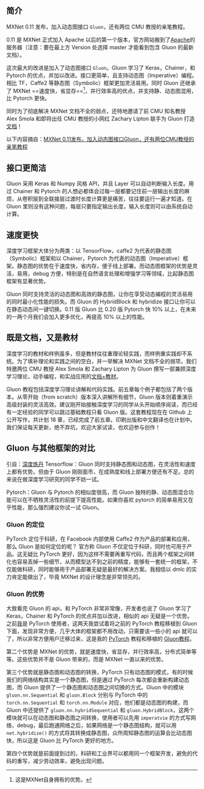 ## 简介

MXNet 0.11 发布，加入动态图接口 `Gluon`，还有两位 CMU 教授的亲笔教程。

0.11 是 MXNet 正式加入 Apache 以后的第一个版本，官方网站搬到了[Apache](https://mxnet.incubator.apache.org/versions/master/)的服务器（注意：要在最上方 Version 处选择 master 才能看到包含 Gluon 的最新文档）。

这次最大的改进是加入了动态图接口 `Gluon`。Gluon 学习了 Keras，Chainer，和 Pytorch 的优点，并加以改进。接口更简单，且支持动态图（Imperative）编程。相比 TF，Caffe2 等静态图（Symbolic）框架更加灵活易用。同时 Gluon 还继承了 MXNet ==速度快，省显存==[^1]，并行效率高的优点，并支持静、动态图混用，比 Pytorch 更快。

[^1]: 这是MXNet自身拥有的优势。

同时为了彻底解决 MXNet 文档不全的弱点，还特地邀请了前 CMU 知名教授 Alex Smola 和即将出任 CMU 教授的小网红 Zachary Lipton 联手为 Gluon 打造[文档](http://gluon.mxnet.io/#)！

以下内容摘自：[MXNet 0.11发布，加入动态图接口Gluon，还有两位CMU教授的亲笔教程](https://zhuanlan.zhihu.com/p/28648399)

## 接口更简洁

Gluon 采用 Keras 和 Numpy 风格 API，并且 Layer 可以自动判断输入长度。用过 Chainer 和 Pytorch 的人想必都体会过每一层都要记住前一层输出长度的麻烦，从卷积层到全联接层过渡时长度计算更是痛苦，往往要运行一遍才知道。在 Gluon 里则没有这种问题，每层只要指定输出长度，输入长度则可以由系统自动计算。

## 速度更快

深度学习框架大体分为两类：以 TensorFlow，caffe2 为代表的静态图（Symbolic）框架和以 Chainer，Pytorch 为代表的动态图（Imperative）框架。静态图的优势在于速度快，省内存，便于线上部署。而动态图框架的优势是灵活，易用，debug 方便，特别是在自然语言处理和增强学习等领域，比起静态图框架有显著优势。

Gluon 同时支持灵活的动态图和高效的静态图，让你在享受动态编程的灵活易用的同时最小化性能的损失。而 Gluon 的 HybridBlock 和 hybridize 接口让你可以在静态动态间一键切换。0.11 版 Gluon 比 0.20 版 Pytorch 快 $10\%$ 以上，在未来的一两个月我们会加入更多优化，再提高 $10\%$ 以上的性能。

## 既是文档，又是教材

深度学习的教材和样例虽多，但是教材往往重理论轻实践，而样例重实践却不系统。为了填补理论和实践之间的空白，并一举解决 MXNet 文档不全的弱项，我们特邀两位 CMU 教授 Alex Smola 和 Zachary Lipton 为 Gluon 撰写一部兼顾深度学习理论，动手编程，和实战应用的[文档+教材](https://github.com/zackchase/mxnet-the-straight-dope)。

Gluon 教程包括深度学习理论讲解和代码实践。前五章每个例子都包括了两个版本。从零开始（from scratch）版本深入讲解所有细节，Gluon 版本则着重演示高级封装的灵活高效。建议刚开始接触深度学习的同学从头开始顺序阅读，而已经有一定经验的同学可以跳过基础教程只看 Gluon 版。这套教程现在在 Github 上公开写作，共计划 18 章，已经完成了前五章。印刷出版和中文翻译也在计划中。我们保证每天更新，绝不弃坑，欢迎大家试读，也欢迎参与创作！

## Gluon 与其他框架的对比

引自：[深度炼丹](https://zhuanlan.zhihu.com/c_94953554)
Tensorflow：Gluon 同时支持静态图和动态图，在灵活性和速度上都有优势。但由于 Gluon 刚刚面市，在成熟度和线上部署方便还有不足。总的来说在做深度学习研究的同学不妨一试。

Pytorch：Gluon 与 Pytorch 的相似度很高，而 Gluon 独特的静、动态图混合功能可以在不牺牲灵活性的前提下提高性能。如果你喜欢 pytorch 的简单易用又在乎性能，那么强烈建议你试一试 Gluon。

### Gluon 的定位

PyTorch 定位于科研，在 Facebook 内部使用 Caffe2 作为产品的部署和应用，那么 Gluon 是如何定位的呢？
官方称 Gluon 不仅定位于科研，同时也可用于产品。这无疑比 PyTorch 更好，因为这样不需要再重写代码，而且两个框架之间转化也容易丢掉一些细节，从而模型达不到之前的精度，能够有一套统一的框架，不仅能做科研，同时能够用于产品部署无疑是最好的解决方案。我相信以 dmlc 的实力肯定能做出了，毕竟 MXNet 的设计理念是非常领先的。

### Gluon 的优势

大致看完 Gluon 的 api，和 PyTorch 非常非常像，开发者也说了 Gluon 学习了 Keras，Chainer 和 PyTorch 的优点并加以改进，相似的 api 无疑是一个优势。之前[我](https://zhuanlan.zhihu.com/p/28752061)是 PyTorch 使用者，这两天我尝试着将之前的 PyTorch 教程移植到 Gluon 下面，发现非常方便，几乎大体的框架都不用改动，只需要该一些小的 api 就可以了，所以非常方便用户迁移过来，这是我的 [PyTorch](https://github.com/SherlockLiao/pytorch-beginner) 教程和移植的 [Gluon教程](https://github.com/SherlockLiao/mxnet-gluon-tutorial)。

第二个优势是 MXNet 的优势，就是速度快，省显存，并行效率高，分布式简单等等。这些优势并不是 Gluon 带来的，而是 MXNet 一直以来的优势。

第三个优势就是静态图和动态图的转换，PyTorch 只有动态图的模式，有的时候我们的网络结构其实是一个静态图，但是通过 PyTorch 每次都会重新构建动态图，而 Gluon 提供了一个静态图和动态图之间切换的方式。Gluon 中的模块 `gluon.nn.Sequential` 和 `gluon.Block` 分别与 PyTorch 中的 `torch.nn.Sequential` 和 `torch.nn.Module` 对应，他们都是动态图的构建，而 Gluon 中还提供了 `gluon.nn.hybridSequential` 和 `gluon.HybridBlock`，这两个模块就可以在动态图和静态图之间转换，使用者可以先用 `imperatvie` 的方式写网络，debug，最后跑通网络之后，如果网络是一个静态图结构，就可以用 `net.hybridize()` 的方式将其转换成静态图，众所周知静态图的运算会比动态图快，所以这是 Gluon 比 PyTorch 更好的地方。

第四个优势就是前面提到过的，科研和工业界可以都用同一个框架开发，避免的代码的重写，减少劳动效率，避免出现问题。
